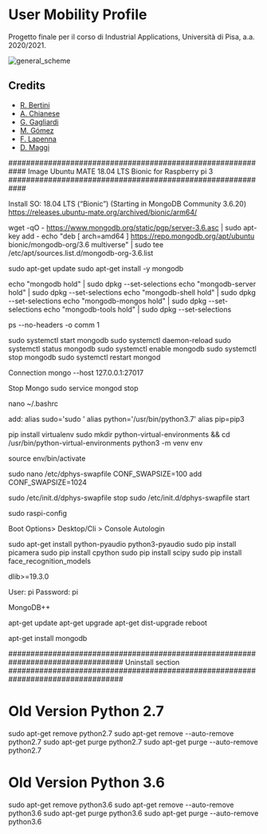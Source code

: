 # User Mobility Profile

Progetto finale per il corso di Industrial Applications, Università di Pisa, a.a. 2020/2021.

![general_scheme](https://github.com/dariamaggi/AutomativeSystem/blob/main/general%20scheme.jpg)

## Credits

* [R. Bertini](https://github.com/RickyDenton)
* [A. Chianese](https://github.com/Spearton)
* [G. Gagliardi](https://github.com/guidogagl)
* [M. Gómez](https://github.com/MarshaGomez)
* [F. Lapenna](https://github.com/FedericoLapenna)
* [D. Maggi](https://github.com/dariamaggi)

############################################################
Image Ubuntu MATE 18.04 LTS Bionic for Raspberry pi 3
############################################################

Install SO: 18.04 LTS (“Bionic”) (Starting in MongoDB Community 3.6.20)
https://releases.ubuntu-mate.org/archived/bionic/arm64/

wget -qO - https://www.mongodb.org/static/pgp/server-3.6.asc | sudo apt-key add -
echo "deb [ arch=amd64 ] https://repo.mongodb.org/apt/ubuntu bionic/mongodb-org/3.6 multiverse" | sudo tee /etc/apt/sources.list.d/mongodb-org-3.6.list


sudo apt-get update
sudo apt-get install -y mongodb

echo "mongodb hold" | sudo dpkg --set-selections
echo "mongodb-server hold" | sudo dpkg --set-selections
echo "mongodb-shell hold" | sudo dpkg --set-selections
echo "mongodb-mongos hold" | sudo dpkg --set-selections
echo "mongodb-tools hold" | sudo dpkg --set-selections


ps --no-headers -o comm 1

sudo systemctl start mongodb
sudo systemctl daemon-reload
sudo systemctl status mongodb
sudo systemctl enable mongodb
sudo systemctl stop mongodb
sudo systemctl restart mongod

Connection
mongo --host 127.0.0.1:27017


Stop Mongo
sudo service mongod stop

nano ~/.bashrc

add: 
alias sudo='sudo '
alias python='/usr/bin/python3.7'
alias pip=pip3

pip install virtualenv
sudo mkdir python-virtual-environments && cd /usr/bin/python-virtual-environments
python3 -m venv env

source env/bin/activate

sudo nano /etc/dphys-swapfile
CONF_SWAPSIZE=100
add 
CONF_SWAPSIZE=1024



sudo /etc/init.d/dphys-swapfile stop
sudo /etc/init.d/dphys-swapfile start

sudo raspi-config

Boot Options> Desktop/Cli > Console Autologin





sudo apt-get install python-pyaudio python3-pyaudio
sudo pip install picamera
sudo pip install cpython
sudo pip install scipy
sudo pip install face_recognition_models


dlib>=19.3.0


User: pi
Password: pi


MongoDB++





apt-get update
apt-get upgrade
apt-get dist-upgrade
reboot

apt-get install mongodb



##################################################################################
Uninstall section
##################################################################################

# Old Version Python 2.7
sudo apt-get remove python2.7
sudo apt-get remove --auto-remove python2.7
sudo apt-get purge python2.7
sudo apt-get purge --auto-remove python2.7


# Old Version Python 3.6

sudo apt-get remove python3.6
sudo apt-get remove --auto-remove python3.6
sudo apt-get purge python3.6
sudo apt-get purge --auto-remove python3.6




